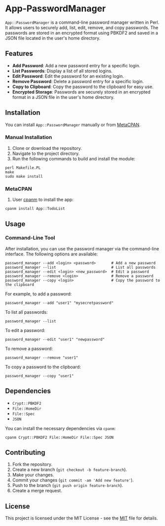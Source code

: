 # App-PasswordManager

`App::PasswordManager` is a command-line password manager written in Perl. It allows users to securely add, list, edit, remove, and copy passwords. The passwords are stored in an encrypted format using PBKDF2 and saved in a JSON file located in the user's home directory.

## Features

- **Add Password**: Add a new password entry for a specific login.
- **List Passwords**: Display a list of all stored logins.
- **Edit Password**: Edit the password for an existing login.
- **Remove Password**: Delete a password entry for a specific login.
- **Copy to Clipboard**: Copy the password to the clipboard for easy use.
- **Encrypted Storage**: Passwords are securely stored in an encrypted format in a JSON file in the user's home directory.

## Installation

You can install `App::PasswordManager` manually or from [MetaCPAN](https://metacpan.org/dist/App-PasswordManager).

### Manual Installation

1. Clone or download the repository.
2. Navigate to the project directory.
3. Run the following commands to build and install the module:

```
perl Makefile.PL
make
sudo make install
```

### MetaCPAN

1. User [cpanm](https://metacpan.org/dist/App-cpanminus/view/lib/App/cpanminus/fatscript.pm) to install the app:

```
cpanm install App::TodoList
```

## Usage

### Command-Line Tool

After installation, you can use the password manager via the command-line interface. The following options are available:

```
password_manager --add <login> <password>       # Add a new password
password_manager --list                         # List all passwords
password_manager --edit <login> <new_password>  # Edit a password
password_manager --remove <login>               # Remove a password
password_manager --copy <login>                 # Copy the password to the clipboard
```

For example, to add a password:

```
password_manager --add "user1" "mysecretpassword"
```

To list all passwords:

```
password_manager --list
```

To edit a password:

```
password_manager --edit "user1" "newpassword"
```

To remove a password:

```
password_manager --remove "user1"
```

To copy a password to the clipboard:

```
password_manager --copy "user1"
```

## Dependencies

- `Crypt::PBKDF2`
- `File::HomeDir`
- `File::Spec`
- `JSON`

You can install the necessary dependencies via `cpanm`:

```
cpanm Crypt::PBKDF2 File::HomeDir File::Spec JSON
```

## Contributing

1. Fork the repository.
2. Create a new branch (`git checkout -b feature-branch`).
3. Make your changes.
4. Commit your changes (`git commit -am 'Add new feature'`).
5. Push to the branch (`git push origin feature-branch`).
6. Create a merge request.

## License

This project is licensed under the MIT License - see the [MIT](https://gitlab.com/olooeez/app-passwordmanager/-/blob/main/LICENSE) file for details.
